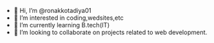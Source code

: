 - 👋 Hi, I’m @ronakkotadiya01
- 👀 I’m interested in coding,wedsites,etc
- 🌱 I’m currently learning B.tech(IT)
- 💞️ I’m looking to collaborate on projects related to web development.

<!---
ronakkotadiya01/ronakkotadiya01 is a ✨ special ✨ repository because its `README.md` (this file) appears on your GitHub profile.
You can click the Preview link to take a look at your changes.
--->
